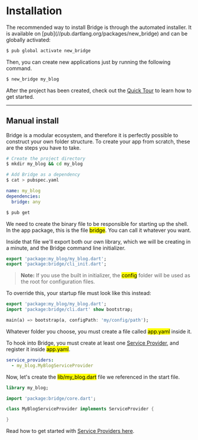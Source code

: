 # Installation
<p class='lead'>
The recommended way to install Bridge is through the automated installer.
It is available on [pub](//pub.dartlang.org/packages/new_bridge) and can be
globally activated:
</p>

```bash
$ pub global activate new_bridge
```

Then, you can create new applications just by running the following command.

```bash
$ new_bridge my_blog
```

After the project has been created, check out the [Quick Tour](#/quick-tour) to learn how to get started.

---

## Manual install
Bridge is a modular ecosystem, and therefore it is perfectly possible to construct your own folder structure. To create
your app from scratch, these are the steps you have to take.

```bash
# Create the project directory
$ mkdir my_blog && cd my_blog

# Add Bridge as a dependency
$ cat > pubspec.yaml
```
```yaml
name: my_blog
dependencies:
  bridge: any
```
```bash
$ pub get
```

We need to create the binary file to be responsible for starting up the shell. In the app package, this is the file
<mark>bridge</mark>. You can call it whatever you want.

Inside that file we'll export both our own library, which we will be creating in a minute, and the Bridge command line
initializer.

```dart
export 'package:my_blog/my_blog.dart';
export 'package:bridge/cli_init.dart';
```

> **Note:** If you use the built in initializer, the <mark>config</mark> folder will be used as the root for
configuration files.

To override this, your startup file must look like this instead:

```dart
export 'package:my_blog/my_blog.dart';
import 'package:bridge/cli.dart' show bootstrap;

main(a) => bootstrap(a, configPath: 'my/config/path');
```

Whatever folder you choose, you must create a file called <mark>app.yaml</mark> inside it.

To hook into Bridge, you must create at least one [Service Provider](#/docs/core/service-providers), and register it inside
<mark>app.yaml</mark>.

```yaml
service_providers:
  - my_blog.MyBlogServiceProvider
```

Now, let's create the <mark>lib/my_blog.dart</mark> file we referenced in the start file.

```dart
library my_blog;

import 'package:bridge/core.dart';

class MyBlogServiceProvider implements ServiceProvider {

}
```

Read how to get started with [Service Providers here](#/docs/core/service-providers).
